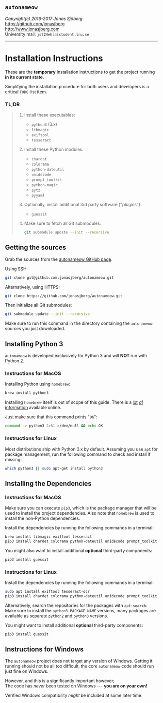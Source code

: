 `autonameow`
------------
*Copyright(c) 2016-2017 Jonas Sjöberg*  
<https://github.com/jonasjberg>  
<http://www.jonasjberg.com>  
University mail: `js224eh[a]student.lnu.se`  

--------------------------------------------------------------------------------


Installation Instructions
=========================
These are the __temporary__ installation instructions to get the project
running __in its current state__.  

Simplifying the installation procedure for both users and developers is a
critical `TODO`-list item.

### TL;DR

> 1. Install these executables:
>
>     * `python3` (3.x)
>     * `libmagic`
>     * `exiftool`
>     * `tesseract`
>
> 2. Install these Python modules:
>
>     * `chardet`
>     * `colorama`
>     * `python-dateutil`
>     * `unidecode`
>     * `prompt_toolkit`
>     * `python-magic`
>     * `pytz`
>     * `pyyaml`
>
> 3. Optionally, install additional 3rd party software ("plugins"):
>
>     * `guessit`
>
> 4. Make sure to fetch all Git submodules:
>
>     ```bash
>     git submodule update --init --recursive
>     ```


Getting the sources
-------------------
Grab the sources from the [autonameow GitHub page][1].

Using SSH:
```bash
git clone git@github.com:jonasjberg/autonameow.git
```

Alternatively, using HTTPS:
```bash
git clone https://github.com/jonasjberg/autonameow.git
```

Then initialize all Git submodules:
```bash
git submodule update --init --recursive
```

Make sure to run this command in the directory containing the
`autonameow` sources you just downloaded.


Installing Python 3
-------------------
`autonameow` is developed exclusively for Python 3 and will __NOT__ run with
Python 2.

### Instructions for MacOS
Installing Python using `homebrew`:
```bash
brew install python3
```

Installing `homebrew` itself is out of scope of this guide.
There is a [lot][2] [of][3] [information][4] available online.

Just make sure that this command prints "`OK`":
```bash
command -v python3 2>&1 >/dev/null && echo OK
```

### Instructions for Linux
Most distributions ship with Python 3.x by default.
Assuming you use `apt` for package management, run the following command to
check and install if missing:

```bash
which python3 || sudo apt-get install python3
```


Installing the Dependencies
---------------------------

### Instructions for MacOS
Make sure you can execute `pip3`, which is the package manager that will be
used to install the project dependencies. Also note that `homebrew` is used to
install the non-Python dependencies.

Install the dependencies by running the following commands in a terminal:
```bash
brew install libmagic exiftool tesseract
pip3 install chardet colorama python-dateutil unidecode prompt_toolkit python-magic pytz pyyaml
```

You might also want to install additional __optional__ third-party components:
```bash
pip3 install guessit
```

### Instructions for Linux
Install the dependencies by running the following commands in a terminal:

```bash
sudo apt install exiftool tesseract-ocr
pip3 install chardet colorama python-dateutil unidecode prompt_toolkit python-magic pytz pyyaml
```

Alternatively, search the repositories for the packages with `apt-search`.
Make sure to install the `python3-PACKAGE_NAME` versions, many packages are
available as separate `python2` and `python3` versions.

You might want to install additional __optional__ third-party components:
```bash
pip3 install guessit
```


Instructions for Windows
------------------------
The `autonameow` project does not target any version of Windows.  Getting it
running should not be all too difficult, the core `autonameow` code should run
just fine on Windows.

However, and this is a significantly important however;  
The code has *never* been tested on Windows --- __you are on your own!__


Verified Windows compatibility *might* be included at some later time.



[1]: https://github.com/jonasjberg/autonameow
[2]: https://www.digitalocean.com/community/tutorials/how-to-install-python-3-and-set-up-a-local-programming-environment-on-macos
[3]: https://wsvincent.com/install-python3-mac/
[4]: https://www.python.org/downloads/mac-osx/
